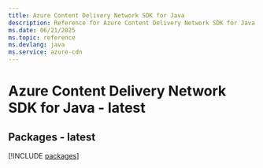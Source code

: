 ```yaml
---
title: Azure Content Delivery Network SDK for Java
description: Reference for Azure Content Delivery Network SDK for Java
ms.date: 06/21/2025
ms.topic: reference
ms.devlang: java
ms.service: azure-cdn
---
```

# Azure Content Delivery Network SDK for Java - latest
## Packages - latest
[!INCLUDE [packages](content-delivery-network-index.md)]